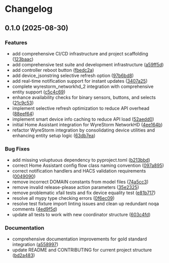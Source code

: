 # Changelog

## 0.1.0 (2025-08-30)


### Features

* add comprehensive CI/CD infrastructure and project scaffolding ([123baac](https://github.com/Matt-Hadley/wyrestorm-networkhd-ha/commit/123baac04791c65c75b5a466a73d6f8d04b2ba83))
* add comprehensive test suite and development infrastructure ([a59ff5d](https://github.com/Matt-Hadley/wyrestorm-networkhd-ha/commit/a59ff5d935eb584384e0eded6785c00c921d0194))
* add controller reboot button ([fbedc2a](https://github.com/Matt-Hadley/wyrestorm-networkhd-ha/commit/fbedc2a383294aeaefc875e9f6946e2fef0f0168))
* add device_jsonstring selective refresh option ([97b6bd8](https://github.com/Matt-Hadley/wyrestorm-networkhd-ha/commit/97b6bd82a4a49d01a535c2ea3597db479576b586))
* add real-time notification support for instant updates ([3407a25](https://github.com/Matt-Hadley/wyrestorm-networkhd-ha/commit/3407a25bb6a352d45a84ca25475953f87a3d6e5d))
* complete wyrestorm_networkhd_2 integration with comprehensive entity support ([c5c4c69](https://github.com/Matt-Hadley/wyrestorm-networkhd-ha/commit/c5c4c69c5ccfd6d92bb73caf0768fbdf1dcbc4c8))
* enhance availability checks for binary sensors, buttons, and selects ([21c9c53](https://github.com/Matt-Hadley/wyrestorm-networkhd-ha/commit/21c9c53faeaad1984559497ee4ecc414d714f696))
* implement selective refresh optimization to reduce API overhead ([88eef64](https://github.com/Matt-Hadley/wyrestorm-networkhd-ha/commit/88eef648636860cf219e4e42b3424d61e855fcbe))
* implement smart device info caching to reduce API load ([52aedd0](https://github.com/Matt-Hadley/wyrestorm-networkhd-ha/commit/52aedd028be704679842a1969e2bb430dfe39afb))
* initial Home Assistant integration for WyreStorm NetworkHD ([4ee164b](https://github.com/Matt-Hadley/wyrestorm-networkhd-ha/commit/4ee164b6fd4de0ebea7e803e63394fb797db8f61))
* refactor WyreStorm integration by consolidating device utilities and enhancing entity setup logic ([63db7ea](https://github.com/Matt-Hadley/wyrestorm-networkhd-ha/commit/63db7ea5bca3ec9811da23bce9901f7124fff75e))


### Bug Fixes

* add missing voluptuous dependency to pyproject.toml ([b213bbd](https://github.com/Matt-Hadley/wyrestorm-networkhd-ha/commit/b213bbdd1bbe4b8dbc4948bbdb3e87457f5b0c7d))
* correct Home Assistant config flow class naming convention ([097a895](https://github.com/Matt-Hadley/wyrestorm-networkhd-ha/commit/097a895b9e70680fe85771a144a8d8a861d0983e))
* correct notification handlers and HACS validation requirements ([0049090](https://github.com/Matt-Hadley/wyrestorm-networkhd-ha/commit/00490903fdd84b06dae187bb1aa9b28ae8655289))
* remove incorrect DOMAIN constants from model files ([74a5cc3](https://github.com/Matt-Hadley/wyrestorm-networkhd-ha/commit/74a5cc3df6c4016b73ef86c08b0da6b3d5538767))
* remove invalid release-please action parameters ([35e2325](https://github.com/Matt-Hadley/wyrestorm-networkhd-ha/commit/35e2325fe4f6e54e7ec00d084487f3c81e1a5f20))
* remove problematic xfail tests and fix device equality test ([e81b717](https://github.com/Matt-Hadley/wyrestorm-networkhd-ha/commit/e81b717eebb0d81f211f4c8b5659bcc8eb8e6a79))
* resolve all mypy type checking errors ([0f6ec09](https://github.com/Matt-Hadley/wyrestorm-networkhd-ha/commit/0f6ec09750f6f0589d5a350c816c82a902c0553a))
* resolve test fixture import linting issues and clean up redundant noqa comments ([4ed9f5d](https://github.com/Matt-Hadley/wyrestorm-networkhd-ha/commit/4ed9f5dd2e276760874ec847b8b0cab433b87304))
* update all tests to work with new coordinator structure ([603c4fd](https://github.com/Matt-Hadley/wyrestorm-networkhd-ha/commit/603c4fdee8f630edbb472503f0ad0458cba23329))


### Documentation

* comprehensive documentation improvements for gold standard integration ([a558997](https://github.com/Matt-Hadley/wyrestorm-networkhd-ha/commit/a558997db7a8720d4238180e05a00b42b2ff6667))
* update README and CONTRIBUTING for current project structure ([bd2a483](https://github.com/Matt-Hadley/wyrestorm-networkhd-ha/commit/bd2a483140eaa9937b0881341472d4db9f767c4e))
